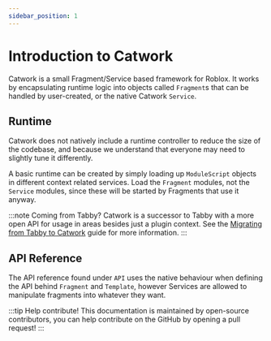 ```yaml
---
sidebar_position: 1
---
```


# Introduction to Catwork

Catwork is a small Fragment/Service based framework for Roblox. It works by
encapsulating runtime logic into objects called `Fragment`s that can be handled
by user-created, or the native Catwork `Service`.

## Runtime

Catwork does not natively include a runtime controller to reduce the size of the
codebase, and because we understand that everyone may need to slightly tune it
differently.

A basic runtime can be created by simply loading up `ModuleScript` objects in
different context related services. Load the `Fragment` modules, not the
`Service` modules, since these will be started by Fragments that use it anyway.

<!-- Uncomment this when Sprint is actually ready for external use
hi contributor, we'll release it, when IT WORKS.
:::tip Try Sprint!
Sprint is a runtime we use internally to run most of our modern codebases, you
can check it out [here](https://github.com/metatablecatgames/sprint)
:::
-->

:::note Coming from Tabby?
Catwork is a successor to Tabby with a more open API for usage in areas besides
just a plugin context. See the [Migrating from Tabby to Catwork](tabby/migration)
guide for more information.
:::

## API Reference
The API reference found under `API` uses the native behaviour when defining the
API behind `Fragment` and `Template`, however Services are allowed to manipulate
fragments into whatever they want.

:::tip Help contribute!
This documentation is maintained by open-source contributors, you can help
contribute on the GitHub by opening a pull request!
:::